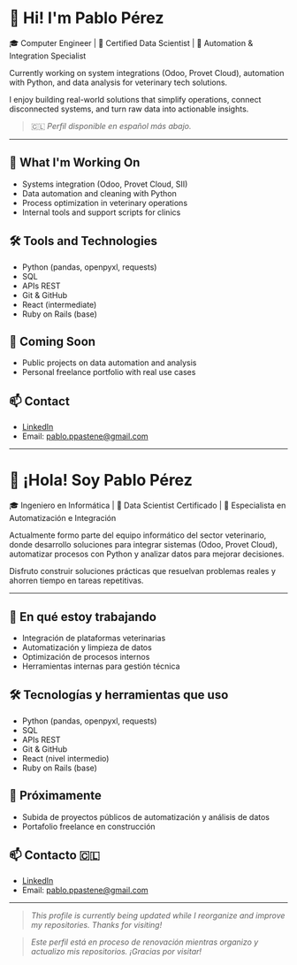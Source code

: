 # 👋 Hi! I'm Pablo Pérez

🎓 Computer Engineer | 🧠 Certified Data Scientist | 🤖 Automation & Integration Specialist

Currently working on system integrations (Odoo, Provet Cloud), automation with Python, and data analysis for veterinary tech solutions.

I enjoy building real-world solutions that simplify operations, connect disconnected systems, and turn raw data into actionable insights.

> 🇨🇱 *Perfil disponible en español más abajo.*

---

## 🚀 What I'm Working On
- Systems integration (Odoo, Provet Cloud, SII)
- Data automation and cleaning with Python
- Process optimization in veterinary operations
- Internal tools and support scripts for clinics

## 🛠️ Tools and Technologies
- Python (pandas, openpyxl, requests)
- SQL
- APIs REST
- Git & GitHub
- React (intermediate)
- Ruby on Rails (base)

## 📌 Coming Soon
- Public projects on data automation and analysis
- Personal freelance portfolio with real use cases

## 📫 Contact
- [LinkedIn](https://linkedin.com/in/pabloepp)
- Email: pablo.ppastene@gmail.com

---

# 👋 ¡Hola! Soy Pablo Pérez

🎓 Ingeniero en Informática | 🧠 Data Scientist Certificado | 🤖 Especialista en Automatización e Integración

Actualmente formo parte del equipo informático del sector veterinario, donde desarrollo soluciones para integrar sistemas (Odoo, Provet Cloud), automatizar procesos con Python y analizar datos para mejorar decisiones.

Disfruto construir soluciones prácticas que resuelvan problemas reales y ahorren tiempo en tareas repetitivas.

---

## 🚀 En qué estoy trabajando
- Integración de plataformas veterinarias
- Automatización y limpieza de datos
- Optimización de procesos internos
- Herramientas internas para gestión técnica

## 🛠️ Tecnologías y herramientas que uso
- Python (pandas, openpyxl, requests)
- SQL
- APIs REST
- Git & GitHub
- React (nivel intermedio)
- Ruby on Rails (base)

## 📌 Próximamente
- Subida de proyectos públicos de automatización y análisis de datos
- Portafolio freelance en construcción

## 📫 Contacto 🇨🇱
- [LinkedIn](https://linkedin.com/in/pabloepp)
- Email: pablo.ppastene@gmail.com

---

> *This profile is currently being updated while I reorganize and improve my repositories. Thanks for visiting!*

> *Este perfil está en proceso de renovación mientras organizo y actualizo mis repositorios. ¡Gracias por visitar!*

